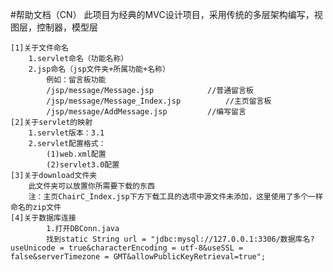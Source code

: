 #帮助文档（CN）
	此项目为经典的MVC设计项目，采用传统的多层架构编写，视图层，控制器，模型层

	[1]关于文件命名
		1.servlet命名（功能名称）			
		2.jsp命名（jsp文件夹+所属功能+名称）
			例如：留言板功能
			/jsp/message/Message.jsp			//普通留言板
			/jsp/message/Message_Index.jsp			//主页留言板
			/jsp/message/AddMessage.jsp			//编写留言
	[2]关于servlet的映射
		1.servlet版本：3.1
		2.servlet配置格式：	
			(1)web.xml配置		
			(2)servlet3.0配置
	[3]关于download文件夹
		此文件夹可以放置你所需要下载的东西
		注：主页ChairC_Index.jsp下方下载工具的选项中源文件未添加，这里使用了多个一样命名的zip文件
	[4]关于数据库连接
			1.打开DBConn.java
			找到static String url = "jdbc:mysql://127.0.0.1:3306/数据库名?useUnicode = true&characterEncoding = utf-8&useSSL = false&serverTimezone = GMT&allowPublicKeyRetrieval=true";
			
			
			
			
			